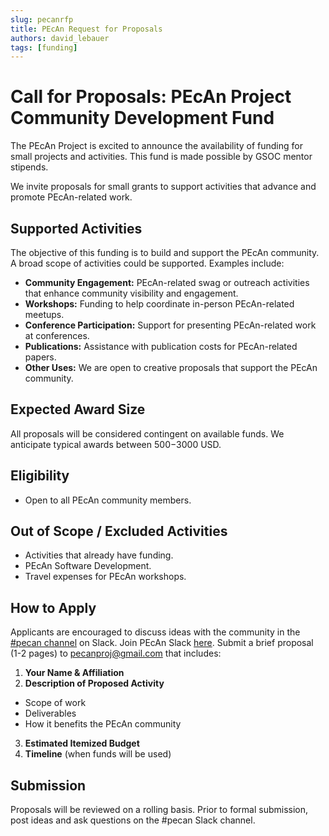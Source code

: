 ```yaml
---
slug: pecanrfp
title: PEcAn Request for Proposals
authors: david_lebauer
tags: [funding]
---
```


# **Call for Proposals: PEcAn Project Community Development Fund**

The PEcAn Project is excited to announce the availability of funding for small projects and activities. This fund is made possible by GSOC mentor stipends.

We invite proposals for small grants to support activities that advance and promote PEcAn-related work.

## **Supported Activities**

The objective of this funding is to build and support the PEcAn community. A broad scope of activities could be supported. Examples include:

- **Community Engagement:** PEcAn-related swag or outreach activities that enhance community visibility and engagement.
- **Workshops:** Funding to help coordinate in-person PEcAn-related meetups.
- **Conference Participation:** Support for presenting PEcAn-related work at conferences.
- **Publications:** Assistance with publication costs for PEcAn-related papers.
- **Other Uses:** We are open to creative proposals that support the PEcAn community.

## **Expected Award Size**

All proposals will be considered contingent on available funds. We anticipate typical awards between $500-$3000 USD.

## **Eligibility**

- Open to all PEcAn community members.

## **Out of Scope / Excluded Activities**

- Activities that already have funding.
- PEcAn Software Development.
- Travel expenses for PEcAn workshops.

## **How to Apply**

Applicants are encouraged to discuss ideas with the community in the [#pecan channel](https://pecanproject.slack.com/archives/C8RD9BRLK) on Slack. Join PEcAn Slack [here](https://join.slack.com/t/pecanproject/shared_invite/enQtMzkyODUyMjQyNTgzLWEzOTM1ZjhmYWUxNzYwYzkxMWVlODAyZWQwYjliYzA0MDA0MjE4YmMyOTFhMjYyMjYzN2FjODE4N2Y4YWFhZmQ).
Submit a brief proposal (1-2 pages) to pecanproj@gmail.com that includes:

1. **Your Name & Affiliation**
2. **Description of Proposed Activity**

- Scope of work
- Deliverables
- How it benefits the PEcAn community

3. **Estimated Itemized Budget**
4. **Timeline** (when funds will be used)

## **Submission**

Proposals will be reviewed on a rolling basis. Prior to formal submission, post ideas and ask questions on the #pecan Slack channel.
